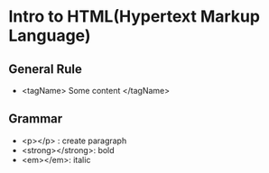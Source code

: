 # Intro to HTML(Hypertext Markup Language)

## General Rule
* \<tagName> Some content \</tagName>

## Grammar
* \<p>\</p> : create paragraph
* \<strong>\</strong>: bold
* \<em>\</em>: italic
